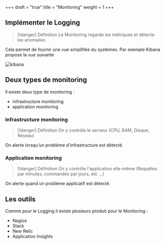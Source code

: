 +++
draft = "true"
title = "Monitoring"
weight = 1
+++

## Implémenter le Logging

> [!danger] Définition
>  Le Monitoring regarde les métriques et détecte les anomalies

Cela permet de fournir une vue simplifiée du systèmes. Par exemple Kibana propose la vue suivante

![kibana](../images/kibana.png?width=40pc)

## Deux types de monitoring

Il existe deux type de monitoring :

- infrastructure monitoring
- application monitoring

### Infrastructure monitoring

> [!danger] Définition
>  On y contrôle le serveur (CPU, RAM, Disque, Réseau)

On alerte lorsqu'un problème d'infrastructure est détecté.

### Application monitoring

> [!danger] Définition
>  On y contrôle l'application elle-même (Requêtes par minutes, commandes par jours, etc ...)

On alerte quand un problème applicatif est détecté.

## Les outils

Comme pour le Logging il existe plusieurs produit pour le Monitoring :

- Nagios
- Stack
- New Relic
- Application Insights
